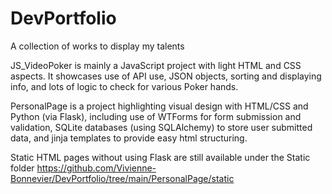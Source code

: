 # DevPortfolio
A collection of works to display my talents

JS_VideoPoker is mainly a JavaScript project with light HTML and CSS aspects. It showcases use of API use, JSON objects, sorting and displaying info, and lots of logic to check for various Poker hands.

PersonalPage is a project highlighting visual design with HTML/CSS and Python (via Flask), including use of WTForms for form submission and validation, SQLite databases (using SQLAlchemy) to store user submitted data, and jinja templates to provide easy html structuring.

Static HTML pages without using Flask are still available under the Static folder https://github.com/Vivienne-Bonnevier/DevPortfolio/tree/main/PersonalPage/static
